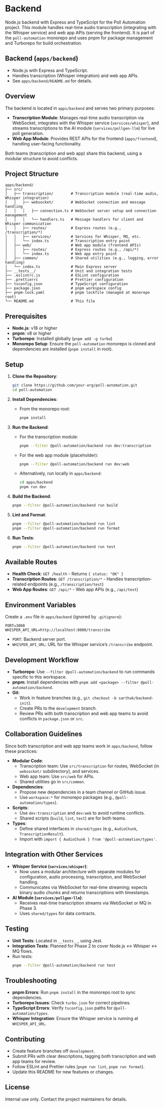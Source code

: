 # Backend

Node.js backend with Express and TypeScript for the Poll Automation project. This module handles real-time audio transcription (integrating with the Whisper service) and web app APIs (serving the frontend). It is part of the `poll-automation` monorepo and uses pnpm for package management and Turborepo for build orchestration.

## Backend (`apps/backend`)
- Node.js with Express and TypeScript.
- Handles transcription (Whisper integration) and web app APIs.
- See `apps/backend/README.md` for details.

## Overview

The backend is located in `apps/backend` and serves two primary purposes:
- **Transcription Module**: Manages real-time audio transcription via WebSocket, integrates with the Whisper service (`services/whisper`), and streams transcriptions to the AI module (`services/pollgen-llm`) for live poll generation.
- **Web App Module**: Provides REST APIs for the frontend (`apps/frontend`), handling user-facing functionality.

Both teams (transcription and web app) share this backend, using a modular structure to avoid conflicts.

## Project Structure

```
apps/backend/
├── src/
│   ├── transcription/        # Transcription module (real-time audio, Whisper integration)
│   │   ├── websocket/        # WebSocket connection and message handling
│   │   │   ├── connection.ts # WebSocket server setup and connection management
│   │   │   └── handlers.ts   # Message handlers for client and Whisper communication
│   │   ├── routes/           # Express routes (e.g., /transcription/*)
│   │   ├── services/         # Services for Whisper, MQ, etc.
│   │   └── index.ts          # Transcription entry point
│   ├── web/                  # Web app module (frontend APIs)
│   │   ├── routes/           # Express routes (e.g., /api/*)
│   │   └── index.ts          # Web app entry point
│   ├── common/               # Shared utilities (e.g., logging, error handling)
│   └── index.ts              # Main Express server
├── __tests__/                # Unit and integration tests
├── .eslintrc.js              # ESLint configuration
├── .prettierrc               # Prettier configuration
├── tsconfig.json             # TypeScript configuration
├── package.json              # pnpm workspace config
├── pnpm-lock.yaml            # pnpm lockfile (managed at monorepo root)
└── README.md                 # This file
```

## Prerequisites

- **Node.js**: v18 or higher
- **pnpm**: v8 or higher
- **Turborepo**: Installed globally (`pnpm add -g turbo`)
- **Monorepo Setup**: Ensure the `poll-automation` monorepo is cloned and dependencies are installed (`pnpm install` in root).

## Setup

1. **Clone the Repository**:
   ```bash
   git clone https://github.com/your-org/poll-automation.git
   cd poll-automation
   ```

2. **Install Dependencies**:
   - From the monorepo root:
     ```bash
     pnpm install
     ```

3. **Run the Backend**:
   - For the transcription module:
     ```bash
     pnpm --filter @poll-automation/backend run dev:transcription
     ```
   - For the web app module (placeholder):
     ```bash
     pnpm --filter @poll-automation/backend run dev:web
     ```
   - Alternatively, run locally in `apps/backend`:
     ```bash
     cd apps/backend
     pnpm run dev
     ```

4. **Build the Backend**:
   ```bash
   pnpm --filter @poll-automation/backend run build
   ```

5. **Lint and Format**:
   ```bash
   pnpm --filter @poll-automation/backend run lint
   pnpm --filter @poll-automation/backend run format
   ```

6. **Run Tests**:
   ```bash
   pnpm --filter @poll-automation/backend run test
   ```

## Available Routes

- **Health Check**: `GET /health` - Returns `{ status: "OK" }`
- **Transcription Routes**: `GET /transcription/*` - Handles transcription-related endpoints (e.g., `/transcription/test`)
- **Web App Routes**: `GET /api/*` - Web app APIs (e.g., `/api/test`)

## Environment Variables

Create a `.env` file in `apps/backend` (ignored by `.gitignore`):

```env
PORT=3000
WHISPER_API_URL=http://localhost:8000/transcribe
```

- `PORT`: Backend server port.
- `WHISPER_API_URL`: URL for the Whisper service’s `/transcribe` endpoint.

## Development Workflow

- **Turborepo**: Use `--filter @poll-automation/backend` to run commands specific to this workspace.
- **pnpm**: Install dependencies with `pnpm add <package> --filter @poll-automation/backend`.
- **Git**:
  - Work in feature branches (e.g., `git checkout -b sarthak/backend-init`).
  - Create PRs to the `development` branch.
  - Review PRs with both transcription and web app teams to avoid conflicts in `package.json` or `src`.

## Collaboration Guidelines

Since both transcription and web app teams work in `apps/backend`, follow these practices:
- **Modular Code**:
  - Transcription team: Use `src/transcription` for routes, WebSocket (in `websocket/` subdirectory), and services.
  - Web app team: Use `src/web` for APIs.
  - Shared utilities go in `src/common`.
- **Dependencies**:
  - Propose new dependencies in a team channel or GitHub issue.
  - Use `workspace:*` for monorepo packages (e.g., `@poll-automation/types`).
- **Scripts**:
  - Use `dev:transcription` and `dev:web` to avoid runtime conflicts.
  - Shared scripts (`build`, `lint`, `test`) are for both teams.
- **Types**:
  - Define shared interfaces in `shared/types` (e.g., `AudioChunk`, `TranscriptionResult`).
  - Import with `import { AudioChunk } from '@poll-automation/types'`.

## Integration with Other Services

- **Whisper Service (`services/whisper`)**:
  - Now uses a modular architecture with separate modules for configuration, audio processing, transcription, and WebSocket handling.
  - Communicates via WebSocket for real-time streaming; expects binary audio chunks and returns transcriptions with timestamps.
- **AI Module (`services/pollgen-llm`)**:
  - Receives real-time transcription streams via WebSocket or MQ in Phase 3.
  - Uses `shared/types` for data contracts.

## Testing

- **Unit Tests**: Located in `__tests__`, using Jest.
- **Integration Tests**: Planned for Phase 2 to cover Node.js ↔ Whisper ↔ MQ flows.
- Run tests:
  ```bash
  pnpm --filter @poll-automation/backend run test
  ```

## Troubleshooting

- **pnpm Errors**: Run `pnpm install` in the monorepo root to sync dependencies.
- **Turborepo Issues**: Check `turbo.json` for correct pipelines.
- **TypeScript Errors**: Verify `tsconfig.json` paths for `@poll-automation/types`.
- **Whisper Integration**: Ensure the Whisper service is running at `WHISPER_API_URL`.

## Contributing

- Create feature branches off `development`.
- Submit PRs with clear descriptions, tagging both transcription and web app teams for review.
- Follow ESLint and Prettier rules (`pnpm run lint`, `pnpm run format`).
- Update this README for new features or changes.

## License

Internal use only. Contact the project maintainers for details.